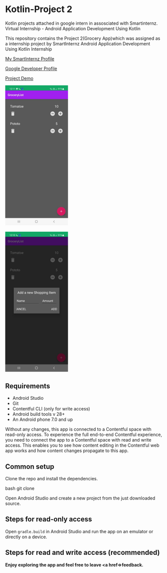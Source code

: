 # Kotlin-Project 2
Kotlin projects attached in google intern in assosciated with Smartinternz.
Virtual Internship - Android Application Development Using Kotlin

This repository contains the Project 2(Grocery App)which was assigned as a internship project by SmartInternz Android Application Development Using Kotlin Internship

[My SmartInternz Profile](https://smartinternz.com/student-profile/feed/U0IyMDIyMDIzNzQ5NQ==)

[Google Developer Profile](https://g.dev/BChandru)

[Project Demo]()


<img src="Grocery App Project 2/asset/a.jpg" width="200" /> <br> </br> <img src="Grocery App Project 2/asset/b.jpg" width="200"/>


## Requirements

* Android Studio
* Git
* Contentful CLI (only for write access)
* Android build tools v 28+
* An Android phone 7.0 and up

Without any changes, this app is connected to a Contentful space with read-only access. To experience the full end-to-end Contentful experience, you need to connect the app to a Contentful space with read and write access. This enables you to see how content editing in the Contentful web app works and how content changes propagate to this app.

## Common setup

Clone the repo and install the dependencies.

bash
git clone


Open Android Studio and create a new project from the just downloaded source.


## Steps for read-only access

Open `gradle.build` in Android Studio and run the app on an emulator or directly on a device.

## Steps for read and write access (recommended)

<b>Enjoy exploring the app and feel free to leave <a href=>feedback</a>.</b>

